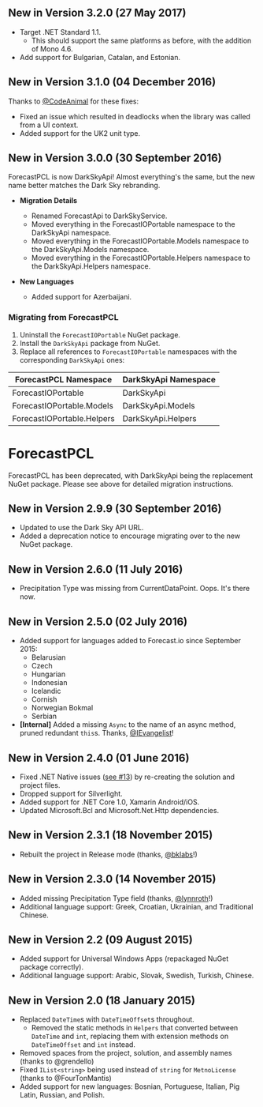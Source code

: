 ## New in Version 3.2.0 (27 May 2017)
* Target .NET Standard 1.1.
  - This should support the same platforms as before, with the addition of Mono 4.6.
* Add support for Bulgarian, Catalan, and Estonian.

## New in Version 3.1.0 (04 December 2016)
Thanks to [@CodeAnimal](https://www.github.com/CodeAnimal) for these fixes:
* Fixed an issue which resulted in deadlocks when the library was called from a UI context.
* Added support for the UK2 unit type.


## New in Version 3.0.0 (30 September 2016)
ForecastPCL is now DarkSkyApi! Almost everything's the same, but the new name better matches the Dark Sky rebranding.

- **Migration Details**

  - Renamed ForecastApi to DarkSkyService.
  - Moved everything in the ForecastIOPortable namespace to the DarkSkyApi namespace.
  - Moved everything in the ForecastIOPortable.Models namespace to the DarkSkyApi.Models namespace.
  - Moved everything in the ForecastIOPortable.Helpers namespace to the DarkSkyApi.Helpers namespace.

- **New Languages**

  - Added support for Azerbaijani.

### Migrating from ForecastPCL

1. Uninstall the `ForecastIOPortable` NuGet package.
2. Install the `DarkSkyApi` package from NuGet.
3. Replace all references to `ForecastIOPortable` namespaces with the corresponding `DarkSkyApi` ones:

| ForecastPCL Namespace | DarkSkyApi Namespace |
| --- | --- |
| ForecastIOPortable | DarkSkyApi |
| ForecastIOPortable.Models  | DarkSkyApi.Models |
| ForecastIOPortable.Helpers | DarkSkyApi.Helpers |

# ForecastPCL
ForecastPCL has been deprecated, with DarkSkyApi being the replacement NuGet package. Please see above for detailed migration instructions.

## New in Version 2.9.9 (30 September 2016)
- Updated to use the Dark Sky API URL.
- Added a deprecation notice to encourage migrating over to the new NuGet package.

## New in Version 2.6.0 (11 July 2016)
- Precipitation Type was missing from CurrentDataPoint. Oops. It's there now.

## New in Version 2.5.0 (02 July 2016)
- Added support for languages added to Forecast.io since September 2015:
  - Belarusian
  - Czech
  - Hungarian
  - Indonesian
  - Icelandic
  - Cornish
  - Norwegian Bokmal
  - Serbian
- **[Internal]** Added a missing `Async` to the name of an async method, pruned redundant `this`s. Thanks, [@IEvangelist](https://github.com/IEvangelist)!

## New in Version 2.4.0 (01 June 2016)
- Fixed .NET Native issues ([see #13](https://github.com/jcheng31/ForecastPCL/issues/13)) by re-creating the solution and project files.
- Dropped support for Silverlight.
- Added support for .NET Core 1.0, Xamarin Android/iOS.
- Updated Microsoft.Bcl and Microsoft.Net.Http dependencies.

## New in Version 2.3.1 (18 November 2015)
- Rebuilt the project in Release mode (thanks, [@bklabs](https://github.com/bklabs)!)

## New in Version 2.3.0 (14 November 2015)
* Added missing Precipitation Type field (thanks, [@lynnroth](https://github.com/lynnroth)!)
* Additional language support: Greek, Croatian, Ukrainian, and Traditional Chinese.

## New in Version 2.2 (09 August 2015)
* Added support for Universal Windows Apps (repackaged NuGet package correctly).
* Additional language support: Arabic, Slovak, Swedish, Turkish, Chinese.

## New in Version 2.0 (18 January 2015)
* Replaced `DateTime`s with `DateTimeOffset`s throughout.
    * Removed the static methods in `Helpers` that converted between `DateTime` and `int`, replacing them with extension methods on `DateTimeOffset` and `int` instead.
* Removed spaces from the project, solution, and assembly names (thanks to @grendello)
* Fixed `IList<string>` being used instead of `string` for `MetnoLicense` (thanks to @FourTonMantis)
* Added support for new languages: Bosnian, Portuguese, Italian, Pig Latin, Russian, and Polish.
